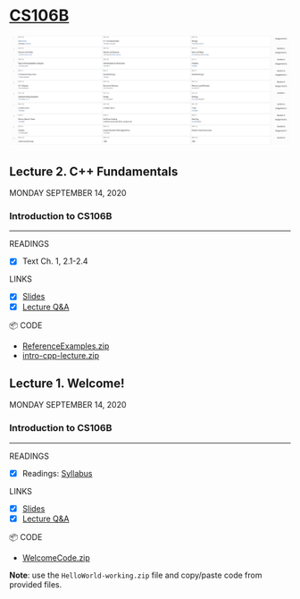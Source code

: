 # [CS106B](http://web.stanford.edu/class/cs106b/)

![Schedule](./images/schedule.png)

## Lecture 2. C++ Fundamentals
MONDAY SEPTEMBER 14, 2020

### Introduction to CS106B

-----

READINGS
- [X] Text Ch. 1, 2.1-2.4

LINKS
- [X] [Slides](./lectures/lecture2_slides.pdf)
- [X] [Lecture Q&A]()

📦 CODE
* [ReferenceExamples.zip](./code/ReferenceExamples.zip)
* [intro-cpp-lecture.zip](./code/intro-cpp-lecture.zip)

## Lecture 1. Welcome!
MONDAY SEPTEMBER 14, 2020

### Introduction to CS106B

-----

READINGS
- [X] Readings: [Syllabus](./syllabus.md)

LINKS
- [X] [Slides](./lectures/lecture1_slides.pdf)
- [X] [Lecture Q&A](./lectures/lecture-1-qa.md)

📦 CODE
* [WelcomeCode.zip](./code/WelcomeCode.zip)

**Note**: use the `HelloWorld-working.zip` file and copy/paste code from provided files.